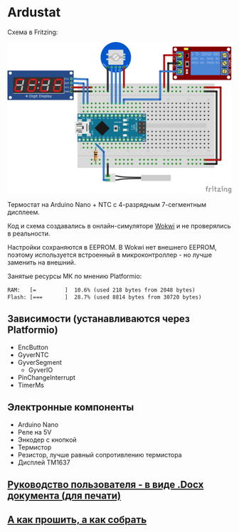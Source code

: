 # Ardustat

Схема в Fritzing:

![Fritzing](./readme_assets/fritzing.png)

Термостат на Arduino Nano + NTC с 4-разрядным 7-сегментным дисплеем.

Код и схема создавались в онлайн-симуляторе [Wokwi](https://wokwi.com/) и не проверялись в реальности.

Настройки сохраняются в EEPROM. В Wokwi нет внешнего EEPROM, поэтому используется встроенный в микроконтроллер - но лучше заменить на внешний.

Занятые ресурсы МК по мнению Platformio:

```
RAM:   [=         ]  10.6% (used 218 bytes from 2048 bytes)
Flash: [===       ]  28.7% (used 8814 bytes from 30720 bytes)
```

## Зависимости (устанавливаются через Platformio)

- EncButton
- GyverNTC
- GyverSegment
  - GyverIO
- PinChangeInterrupt
- TimerMs

## Электронные компоненты

- Arduino Nano
- Реле на 5V
- Энкодер с кнопкой
- Термистор
- Резистор, лучше равный сопротивлению термистора
- Дисплей TM1637

## [Руководство пользователя - в виде .Docx документа (для печати)](./USER_MANUAL.docx)

## [А как прошить, а как собрать](https://alexgyver.ru/arduino-first/)
